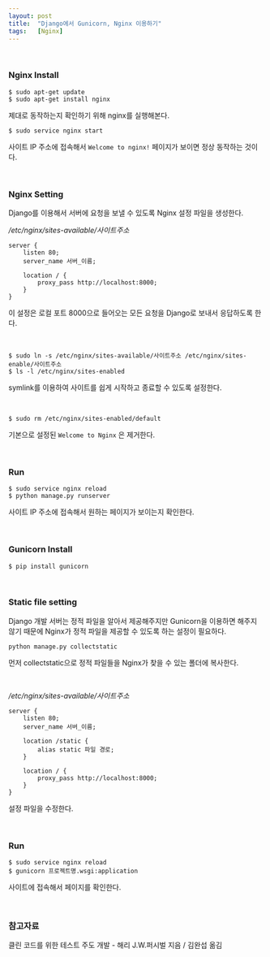 ```yaml
---
layout: post
title:  "Django에서 Gunicorn, Nginx 이용하기"
tags:   [Nginx]
---
```


<br>

### Nginx Install  

```
$ sudo apt-get update
$ sudo apt-get install nginx
```  

제대로 동작하는지 확인하기 위해 nginx를 실행해본다.  

```
$ sudo service nginx start
```  

사이트 IP 주소에 접속해서 `Welcome to nginx!` 페이지가 보이면 정상 동작하는 것이다.  

<br>  

### Nginx Setting  

Django를 이용해서 서버에 요청을 보낼 수 있도록 Nginx 설정 파일을 생성한다.  

_/etc/nginx/sites-available/사이트주소_   

```
server {
    listen 80;
    server_name 서버_이름;

    location / {
        proxy_pass http://localhost:8000;
    }
}
```  

이 설정은 로컬 포트 8000으로 들어오는 모든 요청을 Django로 보내서 응답하도록 한다.  


<br>  

```
$ sudo ln -s /etc/nginx/sites-available/사이트주소 /etc/nginx/sites-enable/사이트주소
$ ls -l /etc/nginx/sites-enabled
```   

symlink를 이용하여 사이트를 쉽게 시작하고 종료할 수 있도록 설정한다.  

<br>  

```
$ sudo rm /etc/nginx/sites-enabled/default
```  

기본으로 설정된 `Welcome to Nginx` 은 제거한다.  

<br>  

### Run  

```
$ sudo service nginx reload
$ python manage.py runserver
```  

사이트 IP 주소에 접속해서 원하는 페이지가 보이는지 확인한다.  

<br>  

### Gunicorn Install  

```
$ pip install gunicorn
```

<br>  

### Static file setting  

Django 개발 서버는 정적 파일을 알아서 제공해주지만 Gunicorn을 이용하면 해주지 않기 때문에 Nginx가 정적 파일을 제공할 수 있도록 하는 설정이 필요하다.  

```
python manage.py collectstatic
```  

먼저 collectstatic으로 정적 파일들을 Nginx가 찾을 수 있는 폴더에 복사한다.  

<br>  

_/etc/nginx/sites-available/사이트주소_   

```
server {
    listen 80;
    server_name 서버_이름;

    location /static {
        alias static 파일 경로;
    }

    location / {
        proxy_pass http://localhost:8000;
    }
}
```  

설정 파일을 수정한다.

<br>  

### Run  

```
$ sudo service nginx reload
$ gunicorn 프로젝트명.wsgi:application
```  

사이트에 접속해서 페이지를 확인한다.    

<br>  

### 참고자료  

클린 코드를 위한 테스트 주도 개발 - 해리 J.W.퍼시벌 지음 / 김완섭 옮김
